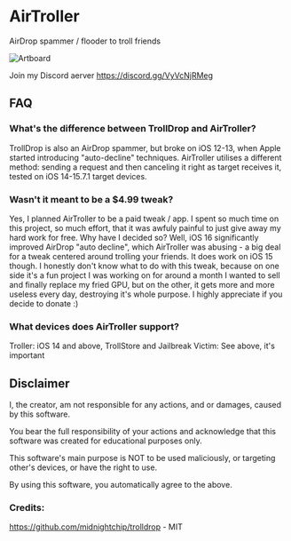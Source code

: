 # AirTroller
AirDrop spammer / flooder to troll friends

![Artboard](https://user-images.githubusercontent.com/52459150/203855388-0ca5b060-fb64-4181-affc-68bfa917b230.png)

Join my Discord aerver https://discord.gg/VyVcNjRMeg

## FAQ

### What's the difference between TrollDrop and AirTroller?
TrollDrop is also an AirDrop spammer, but broke on iOS 12-13, when Apple started introducing "auto-decline" techniques. AirTroller utilises a different method: sending a request and then canceling it right as target receives it, tested on iOS 14-15.7.1 target devices.

### Wasn't it meant to be a $4.99 tweak?
Yes, I planned AirTroller to be a paid tweak / app. I spent so much time on this project, so much effort, that it was awfuly painful to just give away my hard work for free. Why have I decided so? Well, iOS 16 significantly improved AirDrop "auto decline", which AirTroller was abusing - a big deal for a tweak centered around trolling your friends. It does work on iOS 15 though. I honestly don't know what to do with this tweak, because on one side it's a fun project I was working on for around a month I wanted to sell and finally replace my fried GPU, but on the other, it gets more and more useless every day, destroying it's whole purpose. I highly appreciate if you decide to donate :)


### What devices does AirTroller support?
Troller: iOS 14 and above, TrollStore and Jailbreak
Victim: See above, it's important

## Disclaimer
I, the creator, am not responsible for any actions, and or damages, caused by this software.

You bear the full responsibility of your actions and acknowledge that this software was created for educational purposes only.

This software's main purpose is NOT to be used maliciously, or targeting other's devices, or have the right to use.

By using this software, you automatically agree to the above.


### Credits:
https://github.com/midnightchip/trolldrop - MIT
